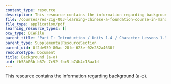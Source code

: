 ```yaml
---
content_type: resource
description: This resource contains the information regarding background (a-o).
file: /courses/res-21g-003-learning-chinese-a-foundation-course-in-mandarin-spring-2011/fb58b03bb67c7c92fbc5b74b4c18aa1d_MITRES_21G_003S11_bgd.pdf
file_type: application/pdf
learning_resource_types: []
ocw_type: OCWFile
parent_title: 'Part I: Introduction / Units 1-4 / Character Lessons 1-3'
parent_type: SupplementalResourceSection
parent_uid: 0f2de959-80ac-28fe-623e-02e282a4630f
resourcetype: Document
title: Background (a-o)
uid: fb58b03b-b67c-7c92-fbc5-b74b4c18aa1d
---
```

This resource contains the information regarding background (a-o).

